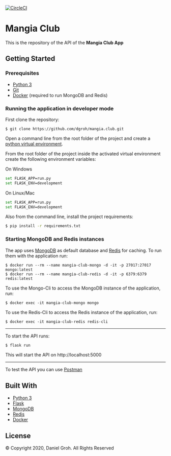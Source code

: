 
[![CircleCI](https://circleci.com/gh/dgroh/mangia.club.svg?style=shield&circle-token=10082966a4c30b9470239b535563789cc0b2a54c)](https://circleci.com/gh/dgroh/mangia.club)

# Mangia Club

This is the repository of the API of the **Mangia Club App**

## Getting Started

### Prerequisites

* [Python 3](https://docs.python.org/3/)
* [Git](https://git-scm.com/)
* [Docker](https://www.docker.com/) (required to run MongoDB and Redis)

### Running the application in developer mode

First clone the repository:

```
$ git clone https://github.com/dgroh/mangia.club.git
```

Open a command line from the root folder of the project and create a [python virtual environment](https://docs.python.org/3/library/venv.html).

From the root folder of the project inside the activated virtual environment create the following environment variables:

On Windows

```bash
set FLASK_APP=run.py
set FLASK_ENV=development
```

On Linux/Mac

```bash
set FLASK_APP=run.py
set FLASK_ENV=development
```

Also from the command line, install the project requirements:

```bash
$ pip install -r requirements.txt
```

### Starting MongoDB and Redis instances

The app uses [MongoDB](https://docs.mongodb.com/) as default database and [Redis](https://redis.io/) for caching.
To run them with the application run:

```
$ docker run --rm --name mangia-club-mongo -d -it -p 27017:27017 mongo:latest
$ docker run --rm --name mangia-club-redis -d -it -p 6379:6379 redis:latest
```

To use the Mongo-Cli to access the MongoDB instance of the application, run:

```
$ docker exec -it mangia-club-mongo mongo
```

To use the Redis-Cli to access the Redis instance of the application, run:

```
$ docker exec -it mangia-club-redis redis-cli
```

--------

To start the API runs:

```bash
$ flask run
```

This will start the API on http://localhost:5000

--------

To test the API you can use [Postman](https://www.postman.com/)

## Built With

* [Python 3](https://docs.python.org/3/)
* [Flask](https://palletsprojects.com/p/flask/)
* [MongoDB](https://docs.mongodb.com/)
* [Redis](https://redis.io/)
* [Docker](https://www.docker.com/)

## License

&copy; Copyright 2020, Daniel Groh. All Rights Reserved